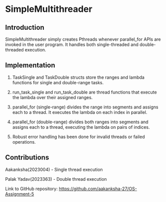 # SimpleMultithreader

Introduction
----------------

SimpleMultithreader simply creates Pthreads whenever parallel_for APIs are invoked in the user program. It handles both single-threaded and double-threaded execution.

Implementation
-------------

1) TaskSingle and TaskDouble structs store the ranges and lambda functions for single and double-range tasks.

2) run_task_single and run_task_double are thread functions that execute the lambda over their assigned ranges.

3) parallel_for (single-range) divides the range into segments and assigns each to a thread. It executes the lambda on each index in parallel.

4) parallel_for (double-range) divides both ranges into segments and assigns each to a thread, executing the lambda on pairs of indices.

5) Robust error handling has been done for invalid threads or failed operations.

Contributions
-------------

Aakanksha(2023004) - Single thread execution

Palak Yadav(2023363) - Double thread execution

Link to GitHub repository: https://github.com/aakanksha-27/OS-Assignment-5 
